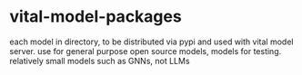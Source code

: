 # vital-model-packages

each model in directory, to be distributed via pypi and used with vital model server.
use for general purpose open source models, models for testing.
relatively small models such as GNNs, not LLMs

